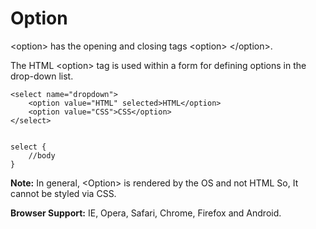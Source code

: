 # Option

\<option> has the opening and closing tags \<option> \</option>. 

The HTML \<option> tag is used within a form for defining options in the drop-down list.

```
<select name="dropdown">
	<option value="HTML" selected>HTML</option>
	<option value="CSS">CSS</option>
</select>


select {
	//body
}
```
**Note:** In general, \<Option> is rendered by the OS and not HTML So, It cannot be styled via CSS.

**Browser Support:** IE, Opera, Safari, Chrome, Firefox and Android. 
